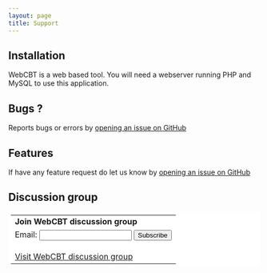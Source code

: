 ```yaml
---
layout: page
title: Support
---
```


## Installation

WebCBT is a web based tool. You will need a webserver running PHP and MySQL to use this application.

## Bugs ?

Reports bugs or errors by [opening an issue on GitHub](https://github.com/webcbt/webcbt/issues/new)

## Features

If have any feature request do let us know by [opening an issue on GitHub](https://github.com/webcbt/webcbt/issues/new)

## Discussion group

<table cellspacing="0" border="0" style="background-color: #fff; padding: 5px;">
	<tbody>
		<tr><td><b>Join WebCBT discussion group</b><br></td></tr>
		<tr><td>
			<form action="http://groups.google.com/group/webcbt/boxsubscribe">
				Email: <input type="text" name="email">
				<input type="submit" form="" <="" value="Subscribe" name="sub">
			</form>
		</td></tr>
		<tr><td><a href="https://groups.google.com/forum/#!forum/webcbt">Visit WebCBT discussion group</a></td></tr>
	</tbody>
</table>


